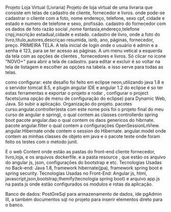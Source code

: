 Projeto Loja Virtual (Livraria)
Projeto de loja virtual de uma livraria que consiste em telas de cadastro de cliente, fornecedor e livros.
onde pode-se cadastrar o cliente com a foto, nome endereço, telefone, sexo cpf, cidade e estado e numero de telefone e sexo, profissão.
cadastro do fornecedor com os dados de foto razão social ,nome fantasia,endereço,telefone cnpj,inscrição estadual,cidade e estado.
cadastro de livro, onde a foto do livro,titulo,autores,descriçao resumida, isnb, ano, páginas, fornecedor, preço.
PRIMEIRA TELA.
A tela inicial de login onde o usuário é admin e a senha é 123, para se ter acesso as páginas.
A um menu vetical a esquerda da tela com as opções de clientes , fornecedores e livros.
Só clicar no ícone "NOVO+" para abrir a tela de cadastro.
para editar e excluir é so voltar na tela de listagem e escolher as opções na tabela.
e isso serve para todas as telas.

como configurar:
este desafio foi feito em eclipse neon,utilizando java 1.8 e o servidor tomcat 8.5, e plugin angular IDE e angular 1.2 do eclipse
é so ter estas ferramentas e exportar o projeto e rodar , configurar o project facets(uma opção de menu de configuração do eclipse) para Dynamic Web, Java.
Só subir a aplicação.
Organização do projeto.
pacotes curso.angular.controller(esta com este nome pois foi o projeto final do meu curso de angular e spring), o qual contem as classes controllerdo spring boot
pacote angular.dao o qual contem os daos genericos do hibrnate.
pacote angular.filter o qual contem a configurações OpenSessionLnView.
angular.Hibernate onde contem o session do Hibernate.
angular.model onde contem as minhas classes de objeto em java
e o pacote teste onde foram feito os testes com o metodo junit.

 E o web Content onde estão as pastas do front-end cliente fornecedor, livro,loja, e os arquivos dockerfile.
 e a pasta resource , que estão os arquivo do angular js, json, configurações do bootstrap e etc.
 Tecnologias Usadas no Back-end:
 Java 1.8, framework hibernate(jpa), framework spring boot e spring security.
 Tecnologias Usadas no Front-End:
 Angular js, html, javascript,json,bootstrap,themify(tecnologia spring boot)
 e arquivo app.js na pasta js onde estão configurados os modulos e rotas da aplicação.
 
 Banco de dados:
 PostGreSql para armazenamento de dados, ide pgAdmin III, a também documentos sql no projeto para inserir elementos direto para o banco.
 
 
 







